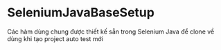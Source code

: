 # SeleniumJavaBaseSetup
Các hàm dùng chung được thiết kế sẵn trong Selenium Java để clone về dùng khi tạo project auto test mới
